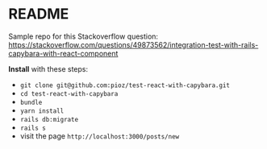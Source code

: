 # README

Sample repo for this Stackoverflow question: https://stackoverflow.com/questions/49873562/integration-test-with-rails-capybara-with-react-component

**Install** with these steps:

* `git clone git@github.com:pioz/test-react-with-capybara.git`
* `cd test-react-with-capybara`
* `bundle`
* `yarn install`
* `rails db:migrate`
* `rails s`
* visit the page `http://localhost:3000/posts/new`


